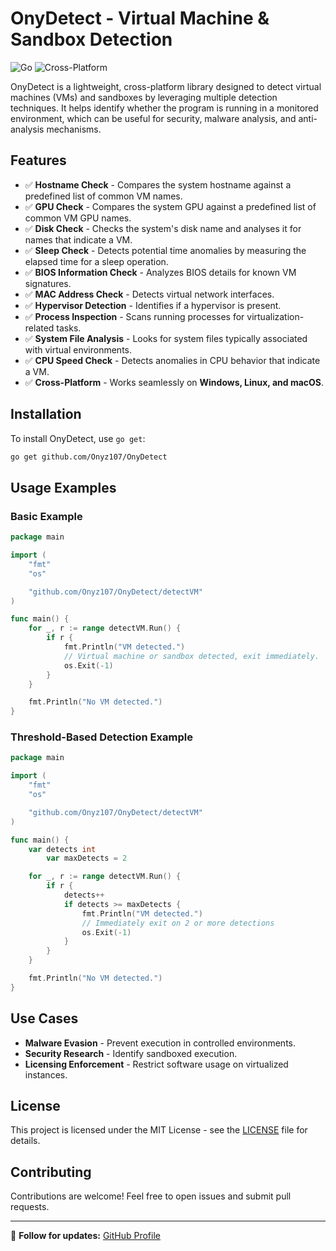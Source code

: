 # OnyDetect - Virtual Machine & Sandbox Detection

![Go](https://img.shields.io/badge/Go-1.24.0-blue) ![Cross-Platform](https://img.shields.io/badge/Cross--Platform-Windows%20%7C%20Linux%20%7C%20MacOS-green)

OnyDetect is a lightweight, cross-platform library designed to detect virtual machines (VMs) and sandboxes by leveraging multiple detection techniques. It helps identify whether the program is running in a monitored environment, which can be useful for security, malware analysis, and anti-analysis mechanisms.

## Features

- ✅ **Hostname Check** - Compares the system hostname against a predefined list of common VM names.
- ✅ **GPU Check** - Compares the system GPU against a predefined list of common VM GPU names.
- ✅ **Disk Check** - Checks the system's disk name and analyses it for names that indicate a VM.
- ✅ **Sleep Check** - Detects potential time anomalies by measuring the elapsed time for a sleep operation.
- ✅ **BIOS Information Check** - Analyzes BIOS details for known VM signatures.
- ✅ **MAC Address Check** - Detects virtual network interfaces.
- ✅ **Hypervisor Detection** - Identifies if a hypervisor is present.
- ✅ **Process Inspection** - Scans running processes for virtualization-related tasks.
- ✅ **System File Analysis** - Looks for system files typically associated with virtual environments.
- ✅ **CPU Speed Check** - Detects anomalies in CPU behavior that indicate a VM.
- ✅ **Cross-Platform** - Works seamlessly on **Windows, Linux, and macOS**.

## Installation

To install OnyDetect, use `go get`:

```sh
go get github.com/Onyz107/OnyDetect
```

## Usage Examples

### Basic Example

```go
package main

import (
	"fmt"
	"os"

	"github.com/Onyz107/OnyDetect/detectVM"
)

func main() {
	for _, r := range detectVM.Run() {
		if r {
			fmt.Println("VM detected.")
			// Virtual machine or sandbox detected, exit immediately.
			os.Exit(-1)
		}
	}

	fmt.Println("No VM detected.")
}
```

### Threshold-Based Detection Example

```go
package main

import (
	"fmt"
	"os"

	"github.com/Onyz107/OnyDetect/detectVM"
)

func main() {
	var detects int
        var maxDetects = 2

	for _, r := range detectVM.Run() {
		if r {
			detects++
			if detects >= maxDetects {
				fmt.Println("VM detected.")
				// Immediately exit on 2 or more detections
				os.Exit(-1)
			}
		}
	}

	fmt.Println("No VM detected.")
}
```

## Use Cases

- **Malware Evasion** - Prevent execution in controlled environments.
- **Security Research** - Identify sandboxed execution.
- **Licensing Enforcement** - Restrict software usage on virtualized instances.

## License

This project is licensed under the MIT License - see the [LICENSE](LICENSE) file for details.

## Contributing

Contributions are welcome! Feel free to open issues and submit pull requests.

---

🔗 **Follow for updates:** [GitHub Profile](https://github.com/Onyz107)

